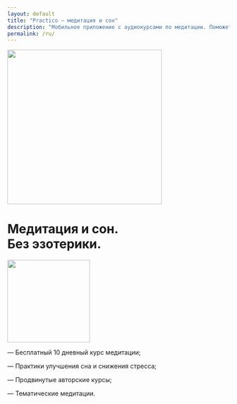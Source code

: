 ```yaml
---
layout: default
title: "Practico — медитация и сон"
description: "Мобильное приложение с аудиокурсами по медитации. Поможет справиться со стрессом, улучшить сон и работоспособность. Короткие пошаговые занятия с гидом подходят для тех, кто всё время занят. Бесплатный вводный курс научит основам медитации и осознанности."
permalink: /ru/
---
```


<div class="main-row flex">
  <div class="main-image"><img src="{{ site.baseurl }}/assets/images/992.png" width="350" sizes="(max-width: 767px) 100vw, (max-width: 991px) 275px, 350px" srcset="{{ site.baseurl }}/assets/images/992-p-500.png 500w, {{ site.baseurl }}/assets/images/992.png 700w" alt="" class="phone-img"></div>
  <div class="main-info">
    <h1 class="h1">Медитация и сон. <br>Без эзотерики.</h1>
    <div class="mob-row">
      <div class="mobile-block"><img src="{{ site.baseurl }}/assets/images/992.png" width="187" sizes="(max-width: 479px) 402px, (max-width: 767px) 275px, 100vw" srcset="{{ site.baseurl }}/assets/images/992-p-500.png 500w, {{ site.baseurl }}/assets/images/992.png 700w" alt="" class="phone-img"></div>
      <div class="main-col2">
        <div class="main-list">
          <p class="main-par"><span class="li-mark">—</span> <span class="li-text">Бесплатный 10 дневный курс медитации;</span></p>
          <p class="main-par"><span class="li-mark">—</span> <span class="li-text">Практики улучшения сна и снижения стресса;</span></p>
          <p class="main-par"><span class="li-mark">—</span> <span class="li-text">Продвинутые авторские курсы;</span></p>
          <p class="main-par"><span class="li-mark">—</span> <span class="li-text">Тематические медитации.</span></p>
        </div>
        <div class="store-btn-block">
          <a id="button-top" href="https://apps.apple.com/ru/app/практика-медитация-и-сон/id1467786415" target="_blank" class="store-btn mb0 w-inline-block"></a>
          <a id="button-top" href="https://play.google.com/store/apps/details?id=com.praktika.app" target="_blank" class="store-btn mb0 gp w-inline-block"></a>
        </div>
      </div>
    </div>
  </div>
</div>
